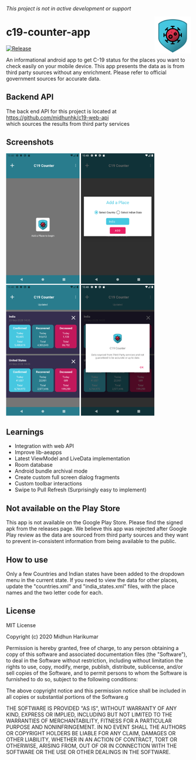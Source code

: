 _*This project is not in active development or support*_

<img align="right" height="100" src="https://raw.githubusercontent.com/midhunhk/artwork/master/apps/C19Counter/export/app_icon.png" />

# c19-counter-app
[![Release](https://img.shields.io/github/release/midhunhk/c19-counter-app.svg)](https://github.com/midhunhk/c19-counter-app/releases)

An informational android app to get C-19 status for the places you want to check easily on your mobile device.
This app presents the data as is from third party sources without any enrichment.
Please refer to official government sources for accurate data.

## Backend API
The back end API for this project is located at  
https://github.com/midhunhk/c19-web-api  
which sources the results from third party services

## Screenshots
<img alt="Home" src="https://github.com/midhunhk/artwork/blob/master/apps/C19Counter/export/screen-shots/Screenshot_1600612808.png?raw=true" width="200"/> <img alt="Add a Place" src="https://raw.githubusercontent.com/midhunhk/artwork/master/apps/C19Counter/export/screen-shots/Screenshot_1600612815.png" width="200"/> <img alt="Results" src="https://raw.githubusercontent.com/midhunhk/artwork/master/apps/C19Counter/export/screen-shots/Screenshot_1600612834.png" width="200"/> <img alt="About" src="https://raw.githubusercontent.com/midhunhk/artwork/master/apps/C19Counter/export/screen-shots/Screenshot_1600612841.png" width="200"/>

## Learnings
 - Integration with web API
 - Improve lib-aeapps
 - Latest ViewModel and LiveData implementation
 - Room database
 - Android bundle archival mode
 - Create custom full screen dialog fragments
 - Custom toolbar interactions
 - Swipe to Pull Refresh (Surprisingly easy to implement)

## Not available on the Play Store
This app is not available on the Google Play Store. Please find the signed apk from the releases page.
We believe this app was rejected after Google Play review as the data are sourced from third party sources and they want to prevent
in-consistent information from being available to the public.

## How to use
Only a few Countries and Indian states have been added to the dropdown menu in the current state. If you need to view the data for other places, 
update the "countries.xml" and "india_states.xml" files, with the place names and the two letter code for each.

## License
MIT License

Copyright (c) 2020 Midhun Harikumar

Permission is hereby granted, free of charge, to any person obtaining a copy
of this software and associated documentation files (the "Software"), to deal
in the Software without restriction, including without limitation the rights
to use, copy, modify, merge, publish, distribute, sublicense, and/or sell
copies of the Software, and to permit persons to whom the Software is
furnished to do so, subject to the following conditions:

The above copyright notice and this permission notice shall be included in all
copies or substantial portions of the Software.g

THE SOFTWARE IS PROVIDED "AS IS", WITHOUT WARRANTY OF ANY KIND, EXPRESS OR
IMPLIED, INCLUDING BUT NOT LIMITED TO THE WARRANTIES OF MERCHANTABILITY,
FITNESS FOR A PARTICULAR PURPOSE AND NONINFRINGEMENT. IN NO EVENT SHALL THE
AUTHORS OR COPYRIGHT HOLDERS BE LIABLE FOR ANY CLAIM, DAMAGES OR OTHER
LIABILITY, WHETHER IN AN ACTION OF CONTRACT, TORT OR OTHERWISE, ARISING FROM,
OUT OF OR IN CONNECTION WITH THE SOFTWARE OR THE USE OR OTHER DEALINGS IN THE
SOFTWARE.
